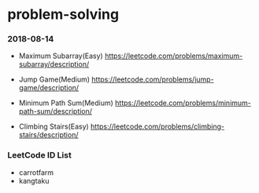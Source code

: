 # problem-solving
### 2018-08-14  
- Maximum Subarray(Easy) https://leetcode.com/problems/maximum-subarray/description/

- Jump Game(Medium) https://leetcode.com/problems/jump-game/description/

- Minimum Path Sum(Medium) https://leetcode.com/problems/minimum-path-sum/description/

- Climbing Stairs(Easy) https://leetcode.com/problems/climbing-stairs/description/

### LeetCode ID List
- carrotfarm
- kangtaku 



 
